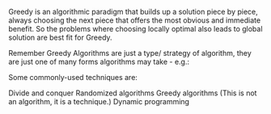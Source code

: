 Greedy is an algorithmic paradigm that builds up a solution piece by piece, always choosing the next piece that offers the most obvious and immediate benefit. So the problems where choosing locally optimal also leads to global solution are best fit for Greedy.

Remember Greedy Algorithms are just a type/ strategy of algorithm, they are just one of many forms algorithms may take - e.g.:

Some commonly-used techniques are:

Divide and conquer
Randomized algorithms
Greedy algorithms (This is not an algorithm, it is a technique.)
Dynamic programming
